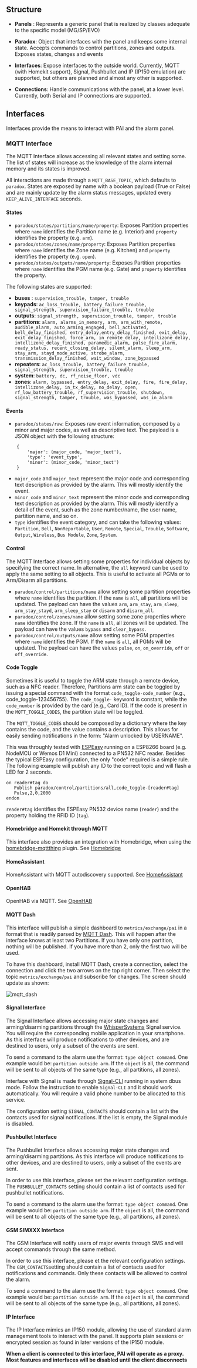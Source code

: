 
## Structure

* __Panels__ : Represents a generic panel that is realized by classes adequate to the specific model (MG/SP/EVO)

* __Paradox__: Object that interfaces with the panel and keeps some internal state. Accepts commands to control partitions, zones and outputs. Exposes states, changes and events

* __Interfaces__: Expose interfaces to the outside world. Currently, MQTT (with Homekit support), Signal, Pushbullet and IP (IP150 emulation) are supported, but others are planned and almost any other is supported.

* __Connections__: Handle communications with the panel, at a lower level. Currently, both Serial and IP connections are supported.


## Interfaces
Interfaces provide the means to interact with PAI and the alarm panel.


### MQTT Interface

The MQTT Interface allows accessing all relevant states and setting some. The list of states will increase as the knowledge of the alarm internal memory and its states is improved.

All interactions are made through a ```MQTT_BASE_TOPIC```, which defaults to ```paradox```. States are exposed by name with a boolean payload (True or False) and are mainly update by the alarm status messages, updated every ```KEEP_ALIVE_INTERFACE``` seconds.

#### States
* ```paradox/states/partitions/name/property```: Exposes Partition properties where ```name``` identifies the Partition name (e.g. Interior) and ```property``` identifies the property (e.g. ```arm```).
* ```paradox/states/zones/name/property```: Exposes Partition properties where ```name``` identifies the Zone name (e.g. Kitchen) and ```property``` identifies the property (e.g. ```open```).
* ```paradox/states/outputs/name/property```: Exposes Partition properties where ```name``` identifies the PGM name (e.g. Gate) and ```property``` identifies the property.

The following states are supported:

* __buses__ : ```supervision_trouble, tamper, trouble```
* __keypads__: ```ac_loss_trouble, battery_failure_trouble, signal_strength, supervision_failure_trouble, trouble```
* __outputs__: ```signal_strength, supervision_trouble, tamper, trouble```
* __partitions__: ```alarm, alarms_in_memory, arm, arm_with_remote, audible_alarm, auto_arming_engaged, bell_activated, bell_delay_finished, entry_delay,entry_delay_finished, exit_delay, exit_delay_finished, force_arm, in_remote_delay, intellizone_delay, intellizone_delay_finished, paramedic_alarm, pulse_fire_alarm, ready_status, recent_closing_delay, silent_alarm, sleep_arm, stay_arm, stayd_mode_active, strobe_alarm, transmission_delay_finished, wait_window, zone_bypassed```
* __repeaters__: ```ac_loss_trouble, battery_failure_trouble, signal_strength, supervision_trouble, trouble```
* __system__: ```battery, dc, rf_noise_floor, vdc```
* __zones__: ```alarm, bypassed, entry_delay, exit_delay, fire, fire_delay, intellizone_delay, in_tx_delay, no_delay, open, rf_low_battery_trouble, rf_supervision_trouble, shutdown, signal_strength, tamper, trouble, was_bypassed, was_in_alarm```

#### Events
* ```paradox/states/raw```: Exposes raw event information, composed by a minor and major codes, as well as descriptive text. The payload is a JSON object with the following structure:
```
    {
        'major': (major_code, 'major_text'),
        'type': 'event_type',
        'minor': (minor_code, 'minor_text')
    }

```
* ```major_code```  and ```major_text``` represent the major code and corresponding text description as provided by the alarm. This will mostly identify the event.
* ```minor_code```  and ```minor_text``` represent the minor code and corresponding text description as provided by the alarm. This will mostly identify a detail of the event, such as the zone number/name, the user name, partition name, and so on.
* ```type``` identifies the event category, and can take the following values: ```Partition```, ```Bell```, ```NonReportable```, ```User```, ```Remote```, ```Special```, ```Trouble```, ```Software```, ```Output```, ```Wireless```, ```Bus Module```, ```Zone```, ```System```.


#### Control

The MQTT Interface allows setting some properties for individual objects by specifying the correct name. In alternative, the ```all``` keyword can be used to apply the same setting to all objects. This is useful to activate all PGMs or to Arm/Disarm all partitions.

* ```paradox/control/partitions/name``` allow setting some partition properties where ```name``` identifies the partition. If the ```name``` is ```all```, all partitions will be updated. The payload can have the values ```arm```, ```arm_stay```, ```arm_sleep```, ```arm_stay_stayd```,  ```arm_sleep_stay``` or ```disarm``` and ```disarm_all```.
* ```paradox/control/zones/name``` allow setting some zone properties where ```name``` identifies the zone. If the ```name``` is ```all```, all zones will be updated. The payload can have the values ```bypass``` and ```clear_bypass```.
* ```paradox/control/outputs/name``` allow setting some PGM properties where ```name``` identifies the PGM. If the ```name``` is ```all```, all PGMs will be updated. The payload can have the values ```pulse```, ```on```, ```on_override```, ```off``` or ```off_override```.


#### Code Toggle

Sometimes it is useful to toggle the ARM state through a remote device, such as a NFC reader. Therefore, Partitions arm state can be toggled by issuing a special command with the format ```code_toggle-code_number``` (e.g., code_toggle-123456755). The ```code_toggle-``` keyword is constant, while the ```code_number``` is provided by the card (e.g., Card ID). If the code is present in the ```MQTT_TOGGLE_CODES```, the partition state will be toggled.

The ```MQTT_TOGGLE_CODES``` should be composed by a dictionary where the key contains the code, and the value contains a description. This allows for easily sending notifications in the form: "Alarm unlocked by USERNAME".

This was throughly tested with [ESPEasy](https://www.letscontrolit.com/) running on a ESP8266 board (e.g. NodeMCU or Wemos D1 Mini) connected to a PN532 NFC reader.
Besides the typical ESPEasy configuration, the only "code" required is a simple rule. The following example will publish any ID to the correct topic and will flash a LED for 2 seconds.

```
on reader#tag do
   Publish paradox/control/partitions/all,code_toggle-[reader#tag]
   Pulse,2,0,2000
endon
```

```reader#tag``` identifies the ESPEasy PN532 device name (```reader```) and the property holding the RFID ID (```tag```).

#### Homebridge and Homekit through MQTT

This interface also provides an integration with Homebridge, when using the [homebridge-mqttthing](https://github.com/arachnetech/homebridge-mqttthing) plugin. See [Homebridge](../Homebridge)

#### HomeAssistant
HomeAssistant with MQTT autodiscovery supported. See [HomeAssistant](../HomeAssistant)

#### OpenHAB
OpenHAB via MQTT. See [OpenHAB](../OpenHAB)

#### MQTT Dash

This interface will publish a simple dashboard to ```metrics/exchange/pai``` in a format that is readily parsed by [MQTT Dash](https://play.google.com/store/apps/details?id=net.routix.mqttdash). This will happen after the interface knows at least two Partitions. If you have only one partition, nothing will be published. If you have more than 2, only the first two will be used.

To have this dashboard, install MQTT Dash, create a connection, select the connection and click the two arrows on the top right corner. Then select the topic ```metrics/exchange/pai``` and subscribe for changes. The screen should update as shown:

![mqtt_dash](https://user-images.githubusercontent.com/497717/52603920-d4984d80-2e60-11e9-9772-578b10576b3c.jpg)


#### Signal Interface

The Signal Interface allows accessing major state changes and arming/disarming partitions through the [WhisperSystems](https://www.whispersystems.org/) Signal service. You will require the corresponding mobile application in your smartphone. As this interface will produce notifications to other devices, and are destined to users, only a subset of the events are sent.

To send a command to the alarm use the format: ```type object command```. One example would be: ```partition outside arm```. If the ```object``` is all, the command will be sent to all objects of the same type (e.g., all partitions, all zones).

Interface with Signal is made through [Signal-CLI](https://github.com/AsamK/signal-cli) running in system dbus mode. Follow the instruction to enable ```Signal-CLI``` and it should work automatically. You will require a valid phone number to be allocated to this service.

The configuration setting ```SIGNAL_CONTACTS``` should contain a list with the contacts used for signal notifications. If the list is empty, the Signal module is disabled.


#### Pushbullet Interface

The Pushbullet Interface allows accessing major state changes and arming/disarming partitions. As this interface will produce notifications to other devices, and are destined to users, only a subset of the events are sent.

In order to use this interface, please set the relevant configuration settings. The ```PUSHBULLET_CONTACTS``` setting should contain a list of contacts used for pushbullet notifications.

To send a command to the alarm use the format: ```type object command```. One example would be: ```partition outside arm```. If the ```object``` is all, the command will be sent to all objects of the same type (e.g., all partitions, all zones).

#### GSM SIMXXX Interface

The GSM Interface will notify users of major events through SMS and will accept commands through the same method.

In order to use this interface, please et the relevant configuration settings. The ```GSM_CONTACTS```setting should contain a list of contacts used for notifications and commands. Only these contacts will be allowed to control the alarm.

To send a command to the alarm use the format: ```type object command```. One example would be: ```partition outside arm```. If the ```object``` is all, the command will be sent to all objects of the same type (e.g., all partitions, all zones).

#### IP Interface

The IP Interface mimics an IP150 module, allowing the use of standard alarm management tools to interact with the panel. It supports plain sessions or encrypted session as found in later versions of the IP150 module.

__When a client is connected to this interface, PAI will operate as a proxy. Most features and interfaces will be disabled until the client disconnects__
